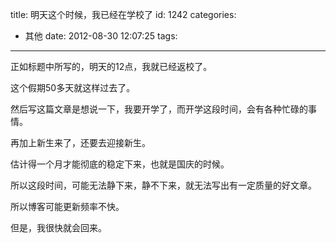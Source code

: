 title: 明天这个时候，我已经在学校了
id: 1242
categories:
  - 其他
date: 2012-08-30 12:07:25
tags:
---

正如标题中所写的，明天的12点，我就已经返校了。

这个假期50多天就这样过去了。

然后写这篇文章是想说一下，我要开学了，而开学这段时间，会有各种忙碌的事情。

再加上新生来了，还要去迎接新生。

估计得一个月才能彻底的稳定下来，也就是国庆的时候。

所以这段时间，可能无法静下来，静不下来，就无法写出有一定质量的好文章。

所以博客可能更新频率不快。

但是，我很快就会回来。